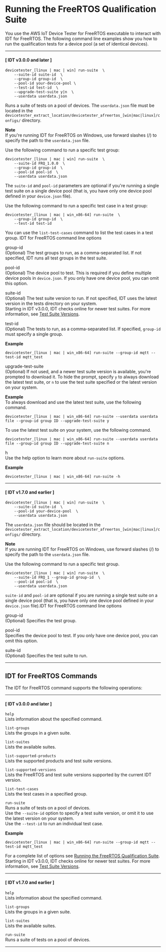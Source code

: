# Running the FreeRTOS Qualification Suite<a name="run-tests"></a>

You use the AWS IoT Device Tester for FreeRTOS executable to interact with IDT for FreeRTOS\. The following command line examples show you how to run the qualification tests for a device pool \(a set of identical devices\)\.

------
#### [ IDT v3\.0\.0 and later ]

```
devicetester_[linux | mac | win] run-suite  \
    --suite-id suite-id  \
    --group-id group-id  \
    --pool-id your-device-pool \
    --test-id test-id  \
    --upgrade-test-suite y|n  \
    --userdata userdata.json
```

Runs a suite of tests on a pool of devices\. The `userdata.json` file must be located in the `devicetester_extract_location/devicetester_afreertos_[win|mac|linux]/configs/` directory\.

**Note**  
If you're running IDT for FreeRTOS on Windows, use forward slashes \(/\) to specify the path to the `userdata.json` file\.

Use the following command to run a specific test group:

```
devicetester_[linux | mac | win] run-suite  \
    --suite-id FRQ_1.0.0  \
    --group-id group-id  \
    --pool-id pool-id  \
    --userdata userdata.json
```

The `suite-id` and `pool-id` parameters are optional if you're running a single test suite on a single device pool \(that is, you have only one device pool defined in your `device.json` file\)\.

Use the following command to run a specific test case in a test group:

```
devicetester_[linux | mac | win_x86-64] run-suite  \
    --group-id group-id  \
    --test-id test-id
```

You can use the `list-test-cases` command to list the test cases in a test group\. IDT for FreeRTOS command line options

group\-id  
\(Optional\) The test groups to run, as a comma\-separated list\. If not specified, IDT runs all test groups in the test suite\.

pool\-id  
\(Optional\) The device pool to test\. This is required if you define multiple device pools in `device.json`\. If you only have one device pool, you can omit this option\.

suite\-id  
\(Optional\) The test suite version to run\. If not specified, IDT uses the latest version in the tests directory on your system\.  
Starting in IDT v3\.0\.0, IDT checks online for newer test suites\. For more information, see [Test Suite Versions](idt-test-suite-versions.md)\.

test\-id  
\(Optional\) The tests to run, as a comma\-separated list\. If specified, `group-id` must specify a single group\.  

**Example**  

```
devicetester_[linux | mac | win_x86-64] run-suite --group-id mqtt --test-id mqtt_test
```

upgrade\-test\-suite  
\(Optional\) If not used, and a newer test suite version is available, you're prompted to download it\. To hide the prompt, specify `y` to always download the latest test suite, or `n` to use the test suite specified or the latest version on your system\.  

**Example**  
To always download and use the latest test suite, use the following command\.  

```
devicetester_[linux | mac | win_x86-64] run-suite --userdata userdata file --group-id group ID --upgrade-test-suite y
```
To use the latest test suite on your system, use the following command\.  

```
devicetester_[linux | mac | win_x86-64] run-suite --userdata userdata file --group-id group ID --upgrade-test-suite n
```

h  
Use the help option to learn more about `run-suite` options\.  

**Example**  

```
devicetester_[linux | mac | win_x86-64] run-suite -h
```

------
#### [ IDT v1\.7\.0 and earlier ]

```
devicetester_[linux | mac | win] run-suite  \
    --suite-id suite-id  \
    --pool-id your-device-pool  \
    --userdata userdata.json
```

The `userdata.json` file should be located in the `devicetester_extract_location/devicetester_afreertos_[win|mac|linux]/configs/` directory\.

**Note**  
If you are running IDT for FreeRTOS on Windows, use forward slashes \(/\) to specify the path to the `userdata.json` file\.

Use the following command to run a specific test group\.

```
devicetester_[linux | mac | win] run-suite  \
    --suite-id FRQ_1 --group-id group-id  \
    --pool-id pool-id  \
    --userdata userdata.json
```

`suite-id` and `pool-id` are optional if you are running a single test suite on a single device pool \(that is, you have only one device pool defined in your `device.json` file\)\.IDT for FreeRTOS command line options

group\-id  
\(Optional\) Specifies the test group\.

pool\-id  
Specifies the device pool to test\. If you only have one device pool, you can omit this option\.

suite\-id  
\(Optional\) Specifies the test suite to run\.

------

## IDT for FreeRTOS Commands<a name="dt-cli"></a>

The IDT for FreeRTOS command supports the following operations:

------
#### [ IDT v3\.0\.0 and later ]

`help`  
Lists information about the specified command\.

`list-groups`  
Lists the groups in a given suite\.

`list-suites`  
Lists the available suites\.

`list-supported-products`  
Lists the supported products and test suite versions\.

`list-supported-versions`  
Lists the FreeRTOS and test suite versions supported by the current IDT version\.

`list-test-cases`  
Lists the test cases in a specified group\.

`run-suite`  
Runs a suite of tests on a pool of devices\.  
Use the `--suite-id` option to specify a test suite version, or omit it to use the latest version on your system\.  
Use the `--test-id` to run an individual test case\.  

**Example**  

```
devicetester_[linux | mac | win_x86-64] run-suite --group-id mqtt --test-id mqtt_test
```
For a complete list of options see [Running the FreeRTOS Qualification Suite](#run-tests)\.   
Starting in IDT v3\.0\.0, IDT checks online for newer test suites\. For more information, see [Test Suite Versions](idt-test-suite-versions.md)\.

------
#### [ IDT v1\.7\.0 and earlier ]

`help`  
Lists information about the specified command\.

`list-groups`  
Lists the groups in a given suite\.

`list-suites`  
Lists the available suites\.

`run-suite`  
Runs a suite of tests on a pool of devices\.

------